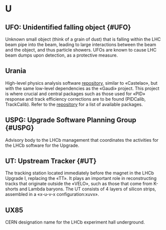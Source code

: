 # U

## UFO: Unidentified falling object {#UFO}

Unknown small object (think of a grain of dust) that is falling within the LHC beam pipe into the beam, leading to large interactions between the beam and the object, and thus particle showers.
UFOs are known to cause LHC beam dumps upon detection, as a protective measure.

## Urania

High-level physics analysis software [repository](https://gitlab.cern.ch/lhcb/Urania), similar to «Castelao», but with the same low-level dependencies as the «Gaudi» project. This project is where crucial and central packages such as those used for «PID» response and track efficiency corrections are to be found (PIDCalib, TrackCalib). Refer to the [repository](https://gitlab.cern.ch/lhcb/Urania) for a list of available packages.

## USPG: Upgrade Software Planning Group {#USPG}

Advisory body to the LHCb management that coordinates the activities for the LHCb software for the Upgrade.

## UT: Upstream Tracker {#UT}
The tracking station located immediately before the magnet in the LHCb Upgrade I, replacing the «TT».
It plays an important role in reconstructing tracks that originate outside the «VELO», such as those that come from K-shorts and Lambda baryons.
The UT consists of 4 layers of silicon strips, assembled in a «x-u-v-x configuration:xuvx».

## UX85

CERN designation name for the LHCb experiment hall underground.
